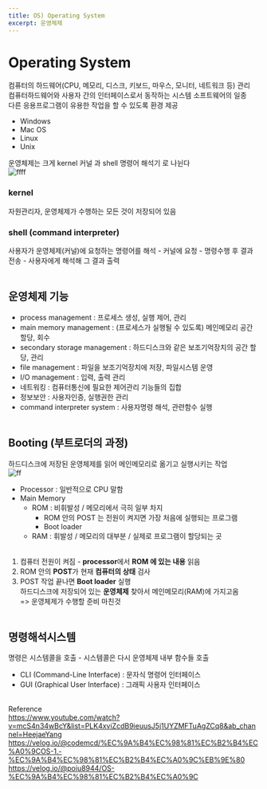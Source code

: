 ```yaml
---
title: OS) Operating System
excerpt: 운영체제
---
```


# Operating System
컴퓨터의 하드웨어(CPU, 메모리, 디스크, 키보드, 마우스, 모니터, 네트워크 등) 관리  
컴퓨터하드웨어와 사용자 간의 인터페이스로서 동작하는 시스템 소프트웨어의 일종  
다른 응용프로그램이 유용한 작업을 할 수 있도록 환경 제공  
- Windows
- Mac OS
- Linux
- Unix

운영체제는 크게 kernel 커널 과 shell 명령어 해석기 로 나뉜다  
![ffff](https://user-images.githubusercontent.com/103614357/179681880-4849589c-22cd-45f6-bafd-bcaed035fbea.png)

### kernel
자원관리자, 운영체제가 수행하는 모든 것이 저장되어 있음  

### shell (command interpreter)
사용자가 운영체제(커널)에 요청하는 명령어를 해석 - 커널에 요청 - 명령수행 후 결과전송 - 사용자에게 해석해 그 결과 출력 <br/><br/>


## 운영체제 기능
- process management : 프로세스 생성, 실행 제어, 관리
- main memory management : (프로세스가 실행될 수 있도록) 메인메모리 공간 할당, 회수
- secondary storage management : 하드디스크와 같은 보조기억장치의 공간 할당, 관리
- file management : 파일을 보조기억장치에 저장, 파일시스템 운영
- I/O management : 입력, 출력 관리
- 네트워킹 : 컴퓨터통신에 필요한 제어관리 기능들의 집합
- 정보보안 : 사용자인증, 실행권한 관리
- command interpreter system : 사용자명령 해석, 관련함수 실행 <br/><br/>


## Booting (부트로더의 과정)
하드디스크에 저장된 운영체제를 읽어 메인메모리로 옮기고 실행시키는 작업  
![ff](https://user-images.githubusercontent.com/103614357/179673147-d0566d1c-e0f2-41a4-9afb-9b8fa5d26cde.png)  

- Processor : 일반적으로 CPU 말함
- Main Memory
  - ROM : 비휘발성 / 메모리에서 극히 일부 차지
    - ROM 안의 POST 는 전원이 켜지면 가장 처음에 실행되는 프로그램
    - Boot loader
  - RAM : 휘발성 / 메모리의 대부분 / 실제로 프로그램이 할당되는 곳 <br/><br/>
  
1. 컴퓨터 전원이 켜짐 - **processor**에서 **ROM 에 있는 내용** 읽음
2. ROM 안의 **POST**가 현재 **컴퓨터의 상태** 검사
3. POST 작업 끝나면 **Boot loader** 실행   
  하드디스크에 저장되어 있는 **운영체제** 찾아서 메인메모리(RAM)에 가지고옴  
=> 운영체제가 수행할 준비 마친것 <br/><br/>


## 명령해석시스템
명령은 시스템콜을 호출 - 시스템콜은 다시 운영체제 내부 함수들 호출
- CLI (Command-Line Interface) : 문자식 명령어 인터페이스
- GUI (Graphical User Interface) : 그래픽 사용자 인터페이스 <br/><br/>


Reference  
https://www.youtube.com/watch?v=mcS4n34wBcY&list=PLK4xviZcdB9ieuusJ5j1UYZMFTuAgZCq8&ab_channel=HeejaeYang  
https://velog.io/@codemcd/%EC%9A%B4%EC%98%81%EC%B2%B4%EC%A0%9COS-1.-%EC%9A%B4%EC%98%81%EC%B2%B4%EC%A0%9C%EB%9E%80  
https://velog.io/@poiu8944/OS-%EC%9A%B4%EC%98%81%EC%B2%B4%EC%A0%9C  
